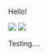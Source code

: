 Hello!

<img src="http://sysrq.net.pl/yummy/html/assets/video/presentation.gif">
<img src="http://placekitten.com/200/287">

Testing....